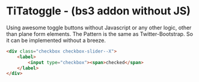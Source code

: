 TiTatoggle - (bs3 addon without JS)
==========

Using awesome toggle buttons without Javascript or any other logic, other than plane form elements.
The Pattern is the same as Twitter-Bootstrap. So it can be implemented without a breeze.


```html
<div class="checkbox checkbox-slider--X">
	<label>
		<input type="checkbox"><span>checked</span>
	</label>
</div>
```
